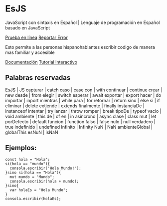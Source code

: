 # EsJS
JavaScript con sintaxis en Español | Lenguaje de programación en Español basado en JavaScript

[Prueba en línea](https://editor.esjs.dev)
[Reportar Error](https://github.com/es-js/issues)

Esto permite a las personas hispanohablantes escribir codigo de manera mas familiar y accesible

[Documentación](https://es.js.org/)
[Tutorial Interactivo](https://aprender.esjs.dev/)

## Palabras reservadas
EsJS | JS
capturar | catch
caso | case
con | with
continuar | continue
crear | new
desde | from
elegir | switch
esperar | await
exportar | export
hacer | do
importar | inport
mientras | while
para | for
retornar | return
sino | else
si | if
eliminar | delete
extiende | extends
finalmente | finally
instanciaDe | instanceof
intentar | try
lanzar | throw
romper | break
tipoDe | typeof
vacio | void
ambiente | this
de | of
en | in
asincrono | async
clase | class
mut | let
porDefecto | default
funcion | function
falso | false
nulo | null
verdadero | true
indefinido | undefined
Infinito | Infinity
NuN | NaN
ambienteGlobal | globalThis
esNuN | isNaN

## Ejemplos:
```esjs
const hola = "Hola";
si(hola == "mundo"){
  consola.escribir("Hola Mundo!");
}sino si(hola == "Hola"){
  mut mundo = "Mundo";
  consola.escribir(hola + mundo);
}sino{
  var holaEs = "Hola Mundo";
}
consola.escribir(holaEs);
```